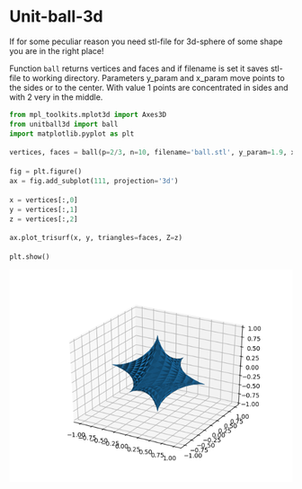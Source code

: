 # Unit-ball-3d

If for some peculiar reason you need stl-file for 3d-sphere of some shape you are in the right place! 

Function `ball` returns vertices and faces and if filename is set it saves stl-file to working directory. Parameters y_param and x_param move points to the sides or to the center. With value 1 points are concentrated in sides and with 2 very in the middle.

```python
from mpl_toolkits.mplot3d import Axes3D
from unitball3d import ball
import matplotlib.pyplot as plt

vertices, faces = ball(p=2/3, n=10, filename='ball.stl', y_param=1.9, x_param=1.9)

fig = plt.figure()
ax = fig.add_subplot(111, projection='3d')

x = vertices[:,0]
y = vertices[:,1]
z = vertices[:,2]

ax.plot_trisurf(x, y, triangles=faces, Z=z)

plt.show()
```
![cannot find picture][pic]

[pic]: https://github.com/LauriMauranen/Unit-ball-3d/blob/master/ball.png
